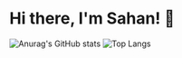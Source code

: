 # Hi there, I'm Sahan! 👋

![Anurag's GitHub stats](https://github-readme-stats.vercel.app/api?username=KATTASAHAN&show_icons=true&border_color=30363d&title_color=ffffff&bg_color=0d111700&icon_color=7d8590&text_color=ffffff&border_radius=10&text_bold=false&hide_border=true)
![Top Langs](https://github-readme-stats.vercel.app/api/top-langs/?username=KATTASAHAN&layout=compact&border_color=30363d&title_color=ffffff&bg_color=0d111700&text_color=ffffff&border_radius=10&text_bold=false&hide_border=true)
